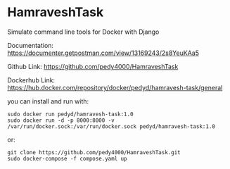 # HamraveshTask
Simulate command line tools for Docker with Django


Documentation:
https://documenter.getpostman.com/view/13169243/2s8YeuKAa5

Github Link:
https://github.com/pedy4000/HamraveshTask

Dockerhub Link:
https://hub.docker.com/repository/docker/pedyd/hamravesh-task/general



you can install and run with:

```
sudo docker run pedyd/hamravesh-task:1.0
sudo docker run -d -p 8000:8000 -v /var/run/docker.sock:/var/run/docker.sock pedyd/hamravesh-task:1.0

```

or:

```
git clone https://github.com/pedy4000/HamraveshTask.git
sudo docker-compose -f compose.yaml up

```